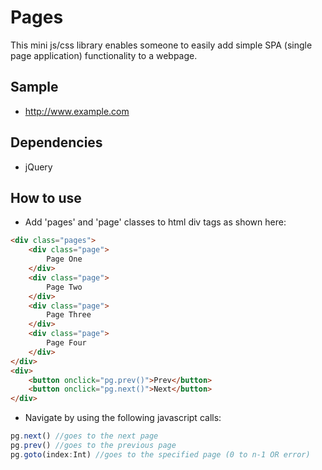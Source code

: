 # Pages
This mini js/css library enables someone to easily add simple SPA (single page application) functionality to a webpage.

## Sample
* <http://www.example.com>

## Dependencies
* jQuery

## How to use
* Add 'pages' and 'page' classes to html div tags as shown here:
```html
<div class="pages">
    <div class="page">
        Page One
    </div>
    <div class="page">
        Page Two
    </div>
    <div class="page">
        Page Three
    </div>
    <div class="page">
        Page Four
    </div>
</div>
<div>
    <button onclick="pg.prev()">Prev</button>
    <button onclick="pg.next()">Next</button>
</div>
```
* Navigate by using the following javascript calls:

```javascript
pg.next() //goes to the next page
pg.prev() //goes to the previous page
pg.goto(index:Int) //goes to the specified page (0 to n-1 OR error)
```